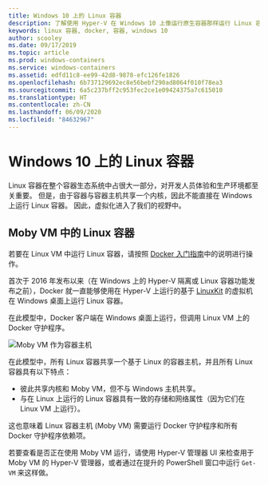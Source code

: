 ```yaml
---
title: Windows 10 上的 Linux 容器
description: 了解使用 Hyper-V 在 Windows 10 上像运行原生容器那样运行 Linux 容器的各种方法。
keywords: linux 容器, docker, 容器, windows 10
author: scooley
ms.date: 09/17/2019
ms.topic: article
ms.prod: windows-containers
ms.service: windows-containers
ms.assetid: edfd11c8-ee99-42d8-9878-efc126fe1826
ms.openlocfilehash: 6b737129692ec8e56bebf290ad8064f010f78ea3
ms.sourcegitcommit: 6a5c237bff2c953fec2ce1e09424375a7c615010
ms.translationtype: HT
ms.contentlocale: zh-CN
ms.lasthandoff: 06/09/2020
ms.locfileid: "84632967"
---
```

# <a name="linux-containers-on-windows-10"></a>Windows 10 上的 Linux 容器

Linux 容器在整个容器生态系统中占很大一部分，对开发人员体验和生产环境都至关重要。  但是，由于容器与容器主机共享一个内核，因此不能直接在 Windows 上运行 Linux 容器。 因此，虚拟化进入了我们的视野中。

## <a name="linux-containers-in-a-moby-vm"></a>Moby VM 中的 Linux 容器

若要在 Linux VM 中运行 Linux 容器，请按照 [Docker 入门指南](https://docs.docker.com/docker-for-windows/)中的说明进行操作。

首次于 2016 年发布以来（在 Windows 上的 Hyper-V 隔离或 Linux 容器功能发布之前），Docker 就一直能够使用在 Hyper-V 上运行的基于 [LinuxKit](https://github.com/linuxkit/linuxkit) 的虚拟机在 Windows 桌面上运行 Linux 容器。

在此模型中，Docker 客户端在 Windows 桌面上运行，但调用 Linux VM 上的 Docker 守护程序。

![Moby VM 作为容器主机](media/MobyVM.png)

在此模型中，所有 Linux 容器共享一个基于 Linux 的容器主机，并且所有 Linux 容器具有以下特点：

* 彼此共享内核和 Moby VM，但不与 Windows 主机共享。
* 与在 Linux 上运行的 Linux 容器具有一致的存储和网络属性（因为它们在 Linux VM 上运行）。

这也意味着 Linux 容器主机 (Moby VM) 需要运行 Docker 守护程序和所有 Docker 守护程序依赖项。

若要查看是否正在使用 Moby VM 运行，请使用 Hyper-V 管理器 UI 来检查用于 Moby VM 的 Hyper-V 管理器，或者通过在提升的 PowerShell 窗口中运行 `Get-VM` 来这样做。
